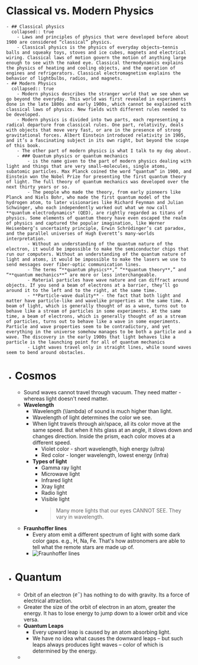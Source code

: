 # Classical vs. Modern Physics
	- ## Classical physics
	  collapsed:: true
		- Laws and principles of physics that were developed before about 1900 are considered “classical” physics.
		- Classical physics is the physics of everyday objects—tennis balls and squeaky toys, stoves and ice cubes, magnets and electrical wiring. Classical laws of motion govern the motion of anything large enough to see with the naked eye. Classical thermodynamics explains the physics of heating and cooling objects, and the operation of engines and refrigerators. Classical electromagnetism explains the behavior of lightbulbs, radios, and magnets.
	- ## Modern Physics
	  collapsed:: true
		- Modern physics describes the stranger world that we see when we go beyond the everyday. This world was first revealed in experiments done in the late 1800s and early 1900s, which cannot be explained with classical laws of physics. New fields with different rules needed to be developed.
		- Modern physics is divided into two parts, each representing a radical departure from classical rules. One part, relativity, deals with objects that move very fast, or are in the presence of strong gravitational forces. Albert Einstein introduced relativity in 1905, and it’s a fascinating subject in its own right, but beyond the scope of this book.
		- The other part of modern physics is what I talk to my dog about.
		- ### Quantum physics or quantum mechanics
			- is the name given to the part of modern physics dealing with light and things that are very small—molecules, single atoms, subatomic particles. Max Planck coined the word “quantum” in 1900, and Einstein won the Nobel Prize for presenting the first quantum theory of light. The full theory of quantum mechanics was developed over the next thirty years or so.
			- The people who made the theory, from early pioneers like Planck and Niels Bohr, who made the first quantum model of the hydrogen atom, to later visionaries like Richard Feynman and Julian Schwinger, who each independently worked out what we now call **quantum electrodynamics* (QED), are rightly regarded as titans of physics. Some elements of quantum theory have even escaped the realm of physics and captured the popular imagination, like Werner Heisenberg’s uncertainty principle, Erwin Schrödinger’s cat paradox, and the parallel universes of Hugh Everett’s many-worlds interpretation.
			- Without an understanding of the quantum nature of the electron, it would be impossible to make the semiconductor chips that run our computers. Without an understanding of the quantum nature of light and atoms, it would be impossible to make the lasers we use to send messages over fiber-optic communication lines.
			- The terms “**quantum physics**,” “**quantum theory**,” and “**quantum mechanics**” are more or less interchangeable.
			- Material particles have wave nature and can diffract around objects. If you send a beam of electrons at a barrier, they’ll go around it to the left and to the right, at the same time.
			- **Particle-wave duality** - the fact that both light and matter have particle-like and wavelike properties at the same time. A beam of light, which is generally thought of as a wave, turns out to behave like a stream of particles in some experiments. At the same time, a beam of electrons, which is generally thought of as a stream of particles, turns out to behave like a wave in some experiments. Particle and wave properties seem to be contradictory, and yet everything in the universe somehow manages to be both a particle and a wave. The discovery in the early 1900s that light behaves like a particle is the launching point for all of quantum mechanics
			- Light waves travel only in straight lines, while sound waves seem to bend around obstacles.
- # Cosmos
	- Sound waves cannot travel through vacuum. They need matter - whereas light doesn't need matter.
	- **Wavelength**
		- Wavelength (\lambda) of sound is much higher than light.
		- Wavelength of light determines the color we see.
		- When light travels through air/space, all its color move at the same speed. But when it hits glass at an angle, it slows down and changes direction. Inside the prism, each color moves at a different speed.
			- Violet color - short wavelength, high energy (ultra)
			- Red color - longer wavelength, lowest energy (infra)
		- **Types of light**
			- Gamma ray light
			- Microwave light
			- Infrared light
			- Xray light
			- Radio light
			- Visible light
			- > Many more lights that our eyes CANNOT SEE. They vary in wavelength.
	- **Fraunhoffer lines**
		- Every atom emit a different spectrum of light with some dark color gaps. e.g., H, Na, Fe. That's how astronomers are able to tell what the remote stars are made up of.
		- ![Fraunhoffer lines](https://upload.wikimedia.org/wikipedia/commons/2/2f/Fraunhofer_lines.svg)
- # Quantum
	- Orbit of an electron ($e^-$) has nothing to do with gravity. Its a force of electrical attraction.
	- Greater the size of the orbit of electron in an atom, greater the energy. It has to lose energy to jump down to a lower orbit and vice versa.
	- **Quantum Leaps**
		- Every upward leap is caused by an atom absorbing light.
		- We have no idea what causes the downward leaps – but such leaps always produces light waves – color of which is determined by the energy.
	-